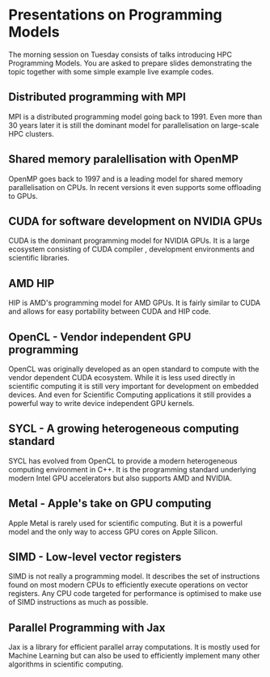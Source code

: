 # Presentations on Programming Models

The morning session on Tuesday consists of talks introducing
HPC Programming Models. You are asked to prepare slides
demonstrating the topic together with some simple example live
example codes.

## Distributed programming with MPI

MPI is a distributed programming model going back to
1991. Even more than 30 years later it is still the dominant
model for parallelisation on large-scale HPC clusters.

## Shared memory paralellisation with OpenMP

OpenMP goes back to 1997 and is a leading model for
shared memory parallelisation on CPUs. In recent versions it
even supports some offloading to GPUs.

## CUDA for software development on NVIDIA GPUs

CUDA is the dominant programming model for NVIDIA GPUs. It is
a large ecosystem consisting of CUDA compiler , development
environments and scientific libraries.

## AMD HIP

HIP is AMD's programming model for AMD GPUs. It is fairly similar
to CUDA and allows for easy portability between CUDA and HIP code.

## OpenCL - Vendor independent GPU programming

OpenCL was originally developed as an open standard to compute
with the vendor dependent CUDA ecosystem. While it is less
used directly in scientific computing it is still very important
for development on embedded devices. And even for Scientific
Computing applications it still provides a powerful way to
write device independent GPU kernels.

## SYCL - A growing heterogeneous computing standard

SYCL has evolved from OpenCL to provide a modern heterogeneous
computing environment in C++. It is the programming standard
underlying modern Intel GPU accelerators but also supports AMD
and NVIDIA.

## Metal - Apple's take on GPU computing

Apple Metal is rarely used for scientific computing. But it is
a powerful model and the only way to access GPU cores on Apple
Silicon.

## SIMD - Low-level vector registers

SIMD is not really a programming model. It describes the set
of instructions found on most modern CPUs to efficiently execute operations on vector registers. Any CPU code targeted for
performance is optimised to make use of SIMD instructions as much
as possible.

## Parallel Programming with Jax

Jax is a library for efficient parallel array computations.
It is mostly used for Machine Learning but can also be used
to efficiently implement many other algorithms in scientific
computing.

